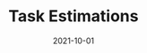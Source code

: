 ---
title: "Task Estimations"
linkTitle: "Task Estimations"
date: 2021-10-01
type: docs
weight: 4
---